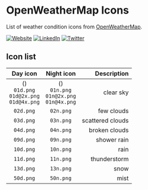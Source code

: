 # OpenWeatherMap Icons

List of weather condition icons from [OpenWeatherMap](https://openweathermap.org/weather-conditions).



[![Website](https://shields.braskam.com/v1/shields?name=website&format=rectangle&size=small)](https://rodrigo.kamada.com.br)
[![LinkedIn](https://shields.braskam.com/v1/shields?name=linkedin&format=rectangle&size=small)](https://www.linkedin.com/in/rodrigokamada)
[![Twitter](https://shields.braskam.com/v1/shields?name=twitter&format=rectangle&size=small&socialAccount=rodrigokamada)](https://twitter.com/rodrigokamada)



## Icon list


| Day icon | Night icon  | Description |
| :---: | :---: | ---: |
| ()<br />`01d.png`<br />`01d@2x.png`<br />`01d@4x.png` | ()<br />`01n.png`<br />`01n@2x.png`<br />`01n@4x.png` | clear sky |
| `02d.png` | `02n.png` | few clouds |
| `03d.png` | `03n.png` | scattered clouds |
| `04d.png` | `04n.png` | broken clouds |
| `09d.png` | `09n.png` | shower rain |
| `10d.png` | `10n.png` | rain |
| `11d.png` | `11n.png` | thunderstorm |
| `13d.png` | `13n.png` | snow |
| `50d.png` | `50n.png` | mist|

